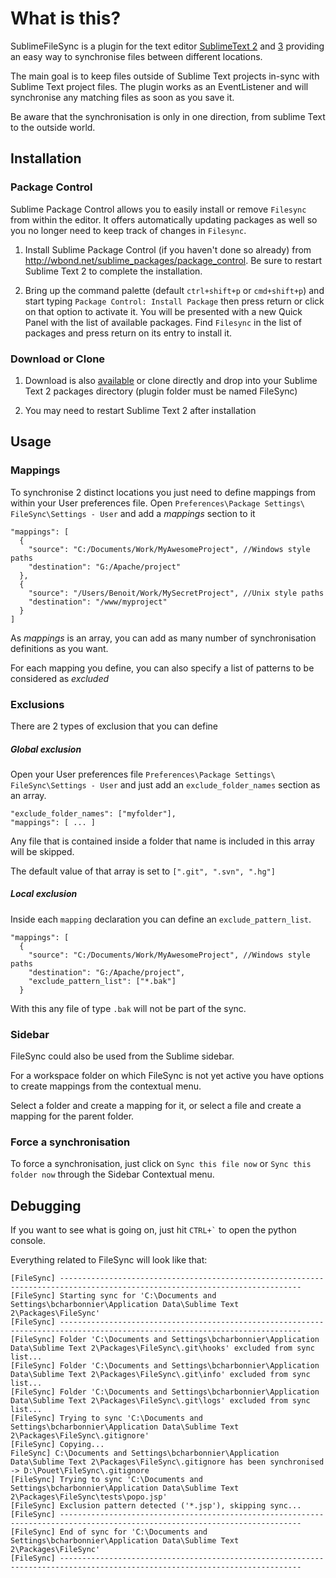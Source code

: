 What is this?
=============

SublimeFileSync is a plugin for the text editor [SublimeText 2](http://www.sublimetext.com/2) and [3](http://www.sublimetext.com/3) providing an easy way to synchronise files between different locations.

The main goal is to keep files outside of Sublime Text projects in-sync with Sublime Text project files. The plugin works as an EventListener and will synchronise any matching files as soon as you save it.

Be aware that the synchronisation is only in one direction, from sublime Text to the outside world.

Installation
------------

### Package Control

Sublime Package Control allows you to easily install or remove `Filesync` from within the editor. It offers automatically updating packages as well so you no longer need to keep track of changes in `Filesync`.

1. Install Sublime Package Control (if you haven't done so already) from http://wbond.net/sublime_packages/package_control. Be sure to restart Sublime Text 2 to complete the installation.

2. Bring up the command palette (default `ctrl+shift+p` or `cmd+shift+p`) and start typing `Package Control: Install Package` then press return or click on that option to activate it. You will be presented with a new Quick Panel with the list of available packages. Find `Filesync` in the list of packages and press return on its entry to install it.

### Download or Clone

1. Download is also [available](https://github.com/bcharbonnier/SublimeFileSync/zipball/master "download") or clone directly and drop into your Sublime Text 2 packages directory (plugin folder must be named FileSync)

2. You may need to restart Sublime Text 2 after installation

Usage
-----

### Mappings

To synchronise 2 distinct locations you just need to define mappings from within your User preferences file. Open `Preferences\Package Settings\ FileSync\Settings - User` and add a *mappings* section to it

    "mappings": [
      {
        "source": "C:/Documents/Work/MyAwesomeProject", //Windows style paths
        "destination": "G:/Apache/project"
      },
      {
        "source": "/Users/Benoit/Work/MySecretProject", //Unix style paths
        "destination": "/www/myproject"
      }
    ]

As *mappings* is an array, you can add as many number of synchronisation definitions as you want.

For each mapping you define, you can also specify a list of patterns to be considered as *excluded*

### Exclusions

There are 2 types of exclusion that you can define

##### Global exclusion

Open your User preferences file `Preferences\Package Settings\ FileSync\Settings - User` and just add an `exclude_folder_names` section as an array.

    "exclude_folder_names": ["myfolder"],
	"mappings": [ ... ]


Any file that is contained inside a folder that name is included in this array will be skipped.

The default value of that array is set to `[".git", ".svn", ".hg"]`

##### Local exclusion

Inside each `mapping` declaration you can define an `exclude_pattern_list`.

    "mappings": [
      {
        "source": "C:/Documents/Work/MyAwesomeProject", //Windows style paths
        "destination": "G:/Apache/project",
		"exclude_pattern_list": ["*.bak"]
      }

With this any file of type `.bak` will not be part of the sync.

### Sidebar

FileSync could also be used from the Sublime sidebar.

For a workspace folder on which FileSync is not yet active you have options to create mappings from the contextual menu.

Select a folder and create a mapping for it, or select a file and create a mapping for the parent folder.

### Force a synchronisation

To force a synchronisation, just click on `Sync this file now` or `Sync this folder now` through the Sidebar Contextual menu.


Debugging
-----

If you want to see what is going on, just hit `` CTRL+` `` to open the python console.

Everything related to FileSync will look like that:

    [FileSync] ----------------------------------------------------------------------------------------------------------------------------
    [FileSync] Starting sync for 'C:\Documents and Settings\bcharbonnier\Application Data\Sublime Text 2\Packages\FileSync'
    [FileSync] ----------------------------------------------------------------------------------------------------------------------------
    [FileSync] Folder 'C:\Documents and Settings\bcharbonnier\Application Data\Sublime Text 2\Packages\FileSync\.git\hooks' excluded from sync list...
    [FileSync] Folder 'C:\Documents and Settings\bcharbonnier\Application Data\Sublime Text 2\Packages\FileSync\.git\info' excluded from sync list...
    [FileSync] Folder 'C:\Documents and Settings\bcharbonnier\Application Data\Sublime Text 2\Packages\FileSync\.git\logs' excluded from sync list...
    [FileSync] Trying to sync 'C:\Documents and Settings\bcharbonnier\Application Data\Sublime Text 2\Packages\FileSync\.gitignore'
    [FileSync] Copying...
    FileSync] C:\Documents and Settings\bcharbonnier\Application Data\Sublime Text 2\Packages\FileSync\.gitignore has been synchronised -> D:\Pouet\FileSync\.gitignore
    [FileSync] Trying to sync 'C:\Documents and Settings\bcharbonnier\Application Data\Sublime Text 2\Packages\FileSync\tests\popo.jsp'
    [FileSync] Exclusion pattern detected ('*.jsp'), skipping sync...
    [FileSync] ----------------------------------------------------------------------------------------------------------------------------
    [FileSync] End of sync for 'C:\Documents and Settings\bcharbonnier\Application Data\Sublime Text 2\Packages\FileSync'
    [FileSync] ----------------------------------------------------------------------------------------------------------------------------
